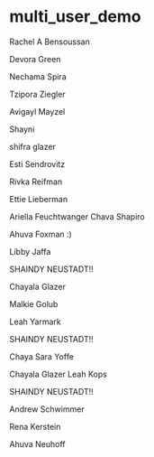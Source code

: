 # multi_user_demo

Rachel A Bensoussan

Devora Green

Nechama Spira

Tzipora Ziegler

Avigayl Mayzel

Shayni

shifra glazer

Esti Sendrovitz

Rivka Reifman

Ettie Lieberman

Ariella Feuchtwanger
Chava Shapiro

Ahuva Foxman :)

Libby Jaffa

SHAINDY NEUSTADT!!

Chayala Glazer

Malkie Golub

Leah Yarmark

SHAINDY NEUSTADT!!

Chaya Sara Yoffe

Chayala Glazer
Leah Kops


SHAINDY NEUSTADT!!

Andrew Schwimmer

Rena Kerstein

Ahuva Neuhoff
